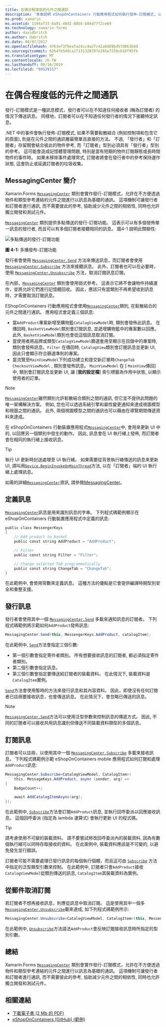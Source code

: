 ```yaml
---
title: 在偶合程度低的元件之間通訊
description: '本章說明 eShopOnContainers 行動應用程式如何執行發佈-訂閱模式, 以允許物件與類型參考不方便連結的元件之間以訊息為基礎的通訊 '
ms.prod: xamarin
ms.assetid: 1194af33-8a91-48d2-88b5-b84d77f2ce69
ms.technology: xamarin-forms
author: davidbritch
ms.author: dabritch
ms.date: 08/07/2017
ms.openlocfilehash: 4763e73f0eafa24cc4a2fc42a6d69b457d863b8d
ms.sourcegitcommit: 6264fb540ca1f131328707e295e7259cb10f95fb
ms.translationtype: MT
ms.contentlocale: zh-TW
ms.lasthandoff: 08/16/2019
ms.locfileid: "69529157"
---
```

# <a name="communicating-between-loosely-coupled-components"></a>在偶合程度低的元件之間通訊

發行-訂閱模式是一種訊息模式，發行者可以在不知道任何接收者 (稱為訂閱者) 的情況下傳送訊息。 同樣地，訂閱者可以在不知道任何發行者的情況下接聽特定訊息。

.NET 中的事件會執行發佈-訂閱模式, 如果不需要鬆散結合 (例如控制項和包含它的頁面), 則是在元件之間的通訊層最簡單且直接的方法。 不過, 「發行者」和「訂閱者」存留期會結合彼此的物件參考, 而「訂閱者」型別必須具有「發行者」型別的參考。 這可能會造成記憶體管理問題, 特別是當有短期的物件訂閱靜態或長時間物件的事件時。 如果未移除事件處理常式, 訂閱者將會在發行者中的參考保持運作狀態, 這會防止或延遲訂閱者的垃圾收集。

## <a name="introduction-to-messagingcenter"></a>MessagingCenter 簡介

Xamarin.Forms [`MessagingCenter`](xref:Xamarin.Forms.MessagingCenter) 類別會實作發行-訂閱模式，允許在不方便透過物件和類型參考連結的元件之間進行以訊息為基礎的通訊。 這項機制可讓發行者和訂閱者進行通訊, 而不需要彼此的參考, 協助減少元件之間的相依性, 同時也允許獨立開發和測試元件。

[`MessagingCenter`](xref:Xamarin.Forms.MessagingCenter) 類別提供多點傳送的發行-訂閱功能。 這表示可以有多個發佈單一訊息的發行者, 而且可以有多個訂閱者接聽相同的訊息。 圖4-1 說明此關聯性:

![](communicating-between-loosely-coupled-components-images/messagingcenter.png "多點傳送的發行-訂閱功能")

**圖 4-1:** 多播發布-訂閱功能

發行者會使用 [`MessagingCenter.Send`](xref:Xamarin.Forms.MessagingCenter.Send*) 方法來傳送訊息，而訂閱者會使用 [`MessagingCenter.Subscribe`](xref:Xamarin.Forms.MessagingCenter.Subscribe*) 方法來接聽訊息。 此外，訂閱者也可以在必要時，使用 [`MessagingCenter.Unsubscribe`](xref:Xamarin.Forms.MessagingCenter.Unsubscribe*) 方法，取消訂閱訊息訂閱。

在內部，[`MessagingCenter`](xref:Xamarin.Forms.MessagingCenter) 類別會使用弱式參考。 這表示它將不會讓物件持續運作，並將允許它們進行記憶體回收。 因此，應該只有當類別不再希望收到訊息時，才需要取消訂閱訊息。

EShopOnContainers 行動應用程式會使用[`MessagingCenter`](xref:Xamarin.Forms.MessagingCenter)類別, 在鬆散結合的元件之間進行通訊。 應用程式會定義三個訊息:

- 當`AddProduct`專案新增至購物籃`CatalogViewModel`時, 類別會發佈此訊息。 在傳回時, `BasketViewModel`類別會訂閱訊息, 並遞增購物籃中的專案數以回應。 此外, `BasketViewModel`類別也會從這個訊息取消訂閱。
- 當使用者將品牌或類型`CatalogViewModel`篩選套用至顯示在目錄中的專案時, 類別會發佈訊息。`Filter` 在傳回時, `CatalogView`類別會訂閱訊息並更新 UI, 因此只會顯示符合篩選準則的專案。
- 當流覽至`MainViewModel`下列成功建立和提交新訂單時`ChangeTab` `CheckoutViewModel` , 類別會發佈訊息。 `MainViewModel` 在 [ `MainView`傳回] 中, 類別會訂閱訊息並更新 UI, 讓 [**我的設定檔**] 索引標籤為作用中狀態, 以顯示使用者的訂單。

> [!NOTE]
> [`MessagingCenter`](xref:Xamarin.Forms.MessagingCenter)雖然類別允許鬆散結合類別之間的通訊, 但它並不提供此問題的唯一架構解決方案。 例如, 您也可以透過系結引擎和屬性變更通知來達成視圖模型和視圖之間的通訊。 此外, 兩個視圖模型之間的通訊也可以藉由在導覽期間傳遞資料來達成。

在 eShopOnContainers 行動裝置應用程式[`MessagingCenter`](xref:Xamarin.Forms.MessagingCenter)中, 會用來更新 UI 中的, 以回應另一個類別中發生的動作。 因此, 訊息會在 UI 執行緒上發佈, 而訂閱者會在相同的執行緒上接收訊息。

> [!TIP]
> 執行 UI 更新時封送處理至 UI 執行緒。 如果需要從背景執行緒傳送的訊息來更新 UI, 請叫用[`Device.BeginInvokeOnMainThread`](xref:Xamarin.Forms.Device.BeginInvokeOnMainThread(System.Action))方法, 以在「訂閱者」端的 UI 執行緒上處理訊息。

如需的詳細[`MessagingCenter`](xref:Xamarin.Forms.MessagingCenter)資訊, 請參閱[MessagingCenter](~/xamarin-forms/app-fundamentals/messaging-center.md)。

## <a name="defining-a-message"></a>定義訊息

[`MessagingCenter`](xref:Xamarin.Forms.MessagingCenter)訊息是用來識別訊息的字串。 下列程式碼範例顯示在 eShopOnContainers 行動裝置應用程式中定義的訊息:

```csharp
public class MessengerKeys  
{  
    // Add product to basket  
    public const string AddProduct = "AddProduct";  

    // Filter  
    public const string Filter = "Filter";  

    // Change selected Tab programmatically  
    public const string ChangeTab = "ChangeTab";  
}
```

在此範例中, 會使用常數來定義訊息。 這種方法的優點是它會提供編譯時期型別安全和重整支援。

## <a name="publishing-a-message"></a>發行訊息

發行者會使用其中一個 [`MessagingCenter.Send`](xref:Xamarin.Forms.MessagingCenter.Send*) 多載來通知訊息的訂閱者。 下列程式碼範例將示範如何`AddProduct`發佈訊息:

```csharp
MessagingCenter.Send(this, MessengerKeys.AddProduct, catalogItem);
```

在此範例中, [`Send`](xref:Xamarin.Forms.MessagingCenter.Send*)方法會指定三個引數:

- 第一個引數會指定寄件者類別。 所有想要接收訊息的訂閱者, 都必須指定寄件者類別。
- 第二個引數會指定訊息。
- 第三個引數會指定要傳送給訂閱者的裝載資料。 在此情況下, 裝載資料是`CatalogItem`實例。

[`Send`](xref:Xamarin.Forms.MessagingCenter.Send*)方法會使用暫時的方法來發行訊息和其內容資料。 因此，即使沒有任何訂閱者已註冊要接收訊息，也會傳送訊息。 在此情況下，會忽略已傳送的訊息。

> [!NOTE]
> [`MessagingCenter.Send`](xref:Xamarin.Forms.MessagingCenter.Send*)方法可以使用泛型參數來控制訊息的傳遞方式。 因此, 不同的訂閱者可以接收共用訊息識別但傳送不同裝載資料類型的多個訊息。

## <a name="subscribing-to-a-message"></a>訂閱訊息

訂閱者可以註冊，以使用其中一個 [`MessagingCenter.Subscribe`](xref:Xamarin.Forms.MessagingCenter.Subscribe*) 多載來接收訊息。 下列程式碼範例示範 eShopOnContainers mobile 應用程式如何訂閱和處理`AddProduct`訊息:

```csharp
MessagingCenter.Subscribe<CatalogViewModel, CatalogItem>(  
    this, MessageKeys.AddProduct, async (sender, arg) =>  
{  
    BadgeCount++;  

    await AddCatalogItemAsync(arg);  
});
```

在此範例中, [`Subscribe`](xref:Xamarin.Forms.MessagingCenter.Subscribe*)方法會訂閱`AddProduct`訊息, 並執行回呼委派以回應接收訊息。 這個回呼委派 (指定為 lambda 運算式) 會執行更新 UI 的程式碼。

> [!TIP]
> 請考慮使用不可變的裝載資料。 請不要嘗試修改回呼委派內的裝載資料, 因為有數個執行緒可以同時存取接收的資料。 在此案例中, 裝載資料應該是不可變的, 以避免發生並行錯誤。

訂閱者可能不需要處理已發行訊息的每個執行個體，而且這可由 [`Subscribe`](xref:Xamarin.Forms.MessagingCenter.Subscribe*) 方法中指定的泛型類型引數來控制。 在此範例中, 訂閱者只會`AddProduct`接收`CatalogViewModel`從類別傳送的訊息, `CatalogItem`其裝載資料為實例。

## <a name="unsubscribing-from-a-message"></a>從郵件取消訂閱

若訂閱者不想再接收訊息，則應從訊息中取消訂閱。 這是使用其中一個多[`MessagingCenter.Unsubscribe`](xref:Xamarin.Forms.MessagingCenter.Unsubscribe*)載來達成, 如下列程式碼範例所示:

```csharp
MessagingCenter.Unsubscribe<CatalogViewModel, CatalogItem>(this, MessengerKeys.AddProduct);
```

在此範例中, [`Unsubscribe`](xref:Xamarin.Forms.MessagingCenter.Unsubscribe*)方法語法`AddProduct`會反映訂閱接收訊息時所指定的型別引數。

## <a name="summary"></a>總結

Xamarin.Forms [`MessagingCenter`](xref:Xamarin.Forms.MessagingCenter) 類別會實作發行-訂閱模式，允許在不方便透過物件和類型參考連結的元件之間進行以訊息為基礎的通訊。 這項機制可讓發行者和訂閱者進行通訊, 而不需要彼此的參考, 協助減少元件之間的相依性, 同時也允許獨立開發和測試元件。


## <a name="related-links"></a>相關連結

- [下載電子書 (2 Mb 的 PDF)](https://aka.ms/xamarinpatternsebook)
- [eShopOnContainers (GitHub) (範例)](https://github.com/dotnet-architecture/eShopOnContainers)
